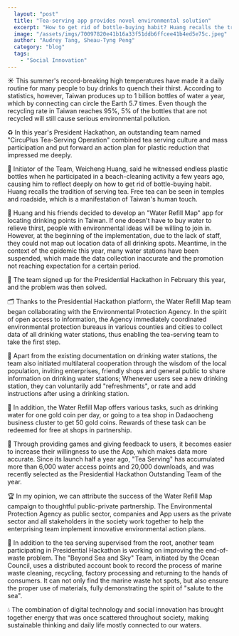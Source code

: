 ```yaml
---
  layout: "post"
  title: "Tea-serving app provides novel environmental solution"
  excerpt: "How to get rid of bottle-buying habit? Huang recalls the tradition of serving tea"
  image: "/assets/imgs/70097820e41b16a33f51ddb6ffcee41b4ed5e75c.jpeg"
  author: "Audrey Tang, Sheau-Tyng Peng"
  category: "blog"
  tags: 
    - "Social Innovation"
---
```


☀️ This summer's record-breaking high temperatures have made it a daily routine for many people to buy drinks to quench their thirst. According to statistics, however, Taiwan produces up to 1 billion bottles of water a year, which by connecting can circle the Earth 5.7 times. Even though the recycling rate in Taiwan reaches 95%, 5% of the bottles that are not recycled will still cause serious environmental pollution.

♻️ In this year's President Hackathon, an outstanding team named "CircuPlus Tea-Serving Operation" combined tea serving culture and mass participation and put forward an action plan for plastic reduction that impressed me deeply.

🍵 Initiator of the Team, Weicheng Huang, said he witnessed endless plastic bottles when he participated in a beach-cleaning activity a few years ago, causing him to reflect deeply on how to get rid of bottle-buying habit. Huang recalls the tradition of serving tea. Free tea can be seen in temples and roadside, which is a manifestation of Taiwan's human touch.

📲 Huang and his friends decided to develop an "Water Refill Map" app for locating drinking points in Taiwan. If one doesn't have to buy water to relieve thirst, people with environmental ideas will be willing to join in. However, at the beginning of the implementation, due to the lack of staff, they could not map out location data of all drinking spots. Meantime, in the context of the epidemic this year, many water stations have been suspended, which made the data collection inaccurate and the promotion not reaching expectation for a certain period.

🎉 The team signed up for the Presidential Hackathon in February this year, and the problem was then solved.

🗂 Thanks to the Presidential Hackathon platform, the Water Refill Map team began collaborating with the Environmental Protection Agency. In the spirit of open access to information, the Agency immediately coordinated environmental protection bureaus in various counties and cities to collect data of all drinking water stations, thus enabling the tea-serving team to take the first step.

📝 Apart from the existing documentation on drinking water stations, the team also initiated multilateral cooperation through the wisdom of the local population, inviting enterprises, friendly shops and general public to share information on drinking water stations; Whenever users see a new drinking station, they can voluntarily add "refreshments", or rate and add instructions after using a drinking station.

🎁 In addition, the Water Refill Map offers various tasks, such as drinking water for one gold coin per day, or going to a tea shop in Dadaocheng business cluster to get 50 gold coins. Rewards of these task can be redeemed for free at shops in partnership.

🚀 Through providing games and giving feedback to users, it becomes easier to increase their willingness to use the App, which makes data more accurate. Since its launch half a year ago, "Tea Serving" has accumulated more than 6,000 water access points and 20,000 downloads, and was recently selected as the  Presidential Hackathon Outstanding Team of the year.

🏆 In my opinion, we can attribute the success of the Water Refill Map campaign to thoughtful public-private partnership. The Environmental Protection Agency as public sector, companies and App users as the private sector and all stakeholders in the society work together to help the enterprising team implement innovative environmental action plans.

🌊 In addition to the tea serving supervised from the root, another team participating in Presidential Hackathon is working on improving the end-of-waste problem. The "Beyond Sea and Sky" Team, initiated by the Ocean Council, uses a distributed account book to record the process of marine waste cleaning, recycling, factory processing and returning to the hands of consumers. It can not only find the marine waste hot spots, but also ensure the proper use of materials, fully demonstrating the spirit of "salute to the sea".

💧 The combination of digital technology and social innovation has brought together energy that was once scattered throughout society, making sustainable thinking and daily life mostly connected to our waters.
